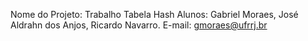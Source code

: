 Nome do Projeto: Trabalho Tabela Hash
Alunos: Gabriel Moraes, José Aldrahn dos Anjos, Ricardo Navarro.
E-mail: gmoraes@ufrrj.br
